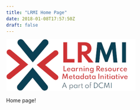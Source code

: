 ```yaml
---
title: "LRMI Home Page"
date: 2018-01-08T17:57:50Z
draft: false
---
```


<p><img src="/images/LRMI_400w.png" alt="LRMI Logo" width="350" /></p>

Home page!

